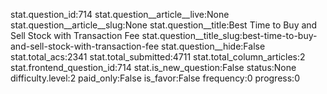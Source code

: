 stat.question_id:714
stat.question__article__live:None
stat.question__article__slug:None
stat.question__title:Best Time to Buy and Sell Stock with Transaction Fee
stat.question__title_slug:best-time-to-buy-and-sell-stock-with-transaction-fee
stat.question__hide:False
stat.total_acs:2341
stat.total_submitted:4711
stat.total_column_articles:2
stat.frontend_question_id:714
stat.is_new_question:False
status:None
difficulty.level:2
paid_only:False
is_favor:False
frequency:0
progress:0
